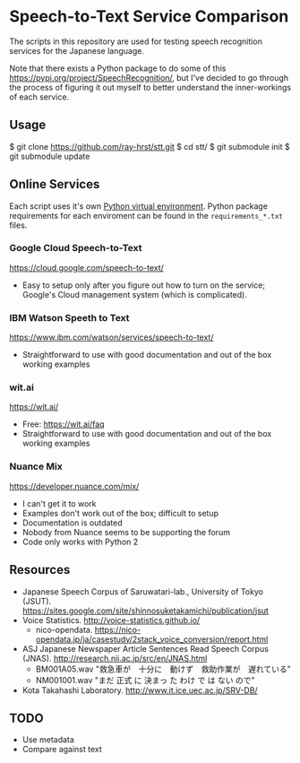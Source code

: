 # Speech-to-Text Service Comparison
The scripts in this repository are used for testing speech recognition services for the Japanese language.

Note that there exists a Python package to do some of this https://pypi.org/project/SpeechRecognition/, but I've decided to go through the process of figuring it out myself to better understand the inner-workings of each service.


## Usage
$ git clone https://github.com/ray-hrst/stt.git
$ cd stt/
$ git submodule init
$ git submodule update


## Online Services
Each script uses it's own [Python virtual environment](https://virtualenv.pypa.io/en/stable/). Python package requirements for each enviroment can be found in the `requirements_*.txt` files.

### Google Cloud Speech-to-Text
https://cloud.google.com/speech-to-text/
* Easy to setup only after you figure out how to turn on the service; Google's Cloud management system (which is complicated).

### IBM Watson Speeth to Text
https://www.ibm.com/watson/services/speech-to-text/
* Straightforward to use with good documentation and out of the box working examples

### wit.ai
https://wit.ai/
* Free: https://wit.ai/faq
* Straightforward to use with good documentation and out of the box working examples

### Nuance Mix
https://developer.nuance.com/mix/
* I can't get it to work
* Examples don't work out of the box; difficult to setup
* Documentation is outdated
* Nobody from Nuance seems to be supporting the forum
* Code only works with Python 2

## Resources
* Japanese Speech Corpus of Saruwatari-lab., University of Tokyo (JSUT). https://sites.google.com/site/shinnosuketakamichi/publication/jsut
* Voice Statistics. http://voice-statistics.github.io/
	* nico-opendata. https://nico-opendata.jp/ja/casestudy/2stack_voice_conversion/report.html
* ASJ Japanese Newspaper Article Sentences Read Speech Corpus (JNAS). http://research.nii.ac.jp/src/en/JNAS.html
	* BM001A05.wav "救急車が　十分に　動けず　救助作業が　遅れている"
	* NM001001.wav "まだ 正式 に 決まっ た わけ で は ない ので"
* Kota Takahashi Laboratory. http://www.it.ice.uec.ac.jp/SRV-DB/


## TODO
* Use metadata
* Compare against text
